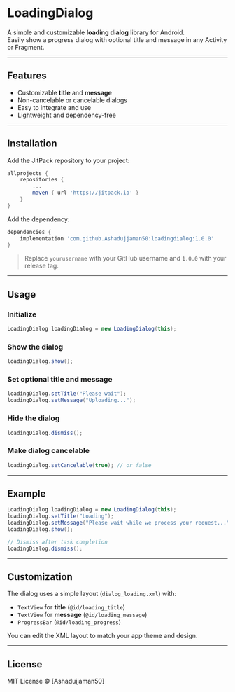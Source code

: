 # LoadingDialog

A simple and customizable **loading dialog** library for Android.  
Easily show a progress dialog with optional title and message in any Activity or Fragment.

---

## Features

- Customizable **title** and **message**
- Non-cancelable or cancelable dialogs
- Easy to integrate and use
- Lightweight and dependency-free

---

## Installation

Add the JitPack repository to your project:

```gradle
allprojects {
    repositories {
        ...
        maven { url 'https://jitpack.io' }
    }
}
````

Add the dependency:

```gradle
dependencies {
    implementation 'com.github.Ashadujjaman50:loadingdialog:1.0.0'
}
```

> Replace `yourusername` with your GitHub username and `1.0.0` with your release tag.

---

## Usage

### Initialize

```java
LoadingDialog loadingDialog = new LoadingDialog(this);
```

### Show the dialog

```java
loadingDialog.show();
```

### Set optional title and message

```java
loadingDialog.setTitle("Please wait");
loadingDialog.setMessage("Uploading...");
```

### Hide the dialog

```java
loadingDialog.dismiss();
```

### Make dialog cancelable

```java
loadingDialog.setCancelable(true); // or false
```

---

## Example

```java
LoadingDialog loadingDialog = new LoadingDialog(this);
loadingDialog.setTitle("Loading");
loadingDialog.setMessage("Please wait while we process your request...");
loadingDialog.show();

// Dismiss after task completion
loadingDialog.dismiss();
```

---

## Customization

The dialog uses a simple layout (`dialog_loading.xml`) with:

* `TextView` for **title** (`@id/loading_title`)
* `TextView` for **message** (`@id/loading_message`)
* `ProgressBar` (`@id/loading_progress`)

You can edit the XML layout to match your app theme and design.

---

## License

MIT License © \[Ashadujjaman50]

